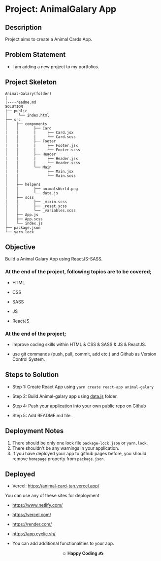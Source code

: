 # Project: AnimalGalary App 

## Description

Project aims to create a Animal Cards App.

## Problem Statement

- I am adding a new project to my portfolios. 

## Project Skeleton

```
Animal-Galary(folder)
|
|----readme.md         
SOLUTION
├── public
│     └── index.html
├── src
│    ├── components
│    │       ├── Card 
|    |       |     ├── Card.jsx
|    |       |     └── Card.scss
│    │       ├── Footer
|    |       |     ├── Footer.jsx
|    |       |     └── Footer.scss
│    │       ├── Header
|    |       |     ├── Header.jsx
|    |       |     └── Header.scss
│    │       └── Main
|    |             ├── Main.jsx
|    |             └── Main.scss
│    │       
│    ├── helpers
|    |       ├── animalsWorld.png
│    │       └── data.js
│    ├── scss
|    |       ├── _mixin.scss
|    |       ├── _reset.scss
│    │       └── _variables.scss
│    ├── App.js
│    ├── App.scss
│    └── index.js
├── package.json
└── yarn.lock
```





## Objective

Build a Animal Galary App using ReactJS-SASS.

### At the end of the project, following topics are to be covered;

- HTML

- CSS

- SASS

- JS

- ReactJS

### At the end of the project;

- improve coding skills within HTML & CSS & SASS & JS & ReactJS.

- use git commands (push, pull, commit, add etc.) and Github as Version Control System.

## Steps to Solution

- Step 1: Create React App using `yarn create react-app animal-galary`

- Step 2: Build Animal-galary app using [data.js](data.js) folder.

- Step 4: Push your application into your own public repo on Github

- Step 5: Add README.md file.

## Deployment Notes

1. There should be only one lock file `package-lock.json` or `yarn.lock`.
2. There shouldn't be any warnings in your application.
3. If you have deployed your app to github pages before, you should remove `homepage` property from `package.json`.

## Deployed

- Vercel: https://animal-card-tan.vercel.app/

You can use any of these sites for deployment

- https://www.netlify.com/
- https://vercel.com/
- https://render.com/
- https://app.cyclic.sh/

- You can add additional functionalities to your app.

**<p align="center">&#9786; Happy Coding &#9997;</p>**
